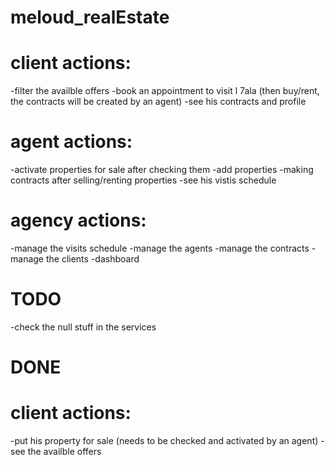 # meloud_realEstate


# client actions:
-filter the availble offers 
-book an appointment to visit l 7ala (then buy/rent, the contracts will be created by an agent)
-see his contracts and profile

# agent actions:
-activate properties for sale after checking them
-add properties
-making contracts after selling/renting properties
-see his vistis schedule

# agency actions:
-manage the visits schedule
-manage the agents
-manage the contracts
-manage the clients
-dashboard




# TODO
-check the null stuff in the services


# DONE

# client actions: 
-put his property for sale (needs to be checked and activated by an agent)
-see the availble offers